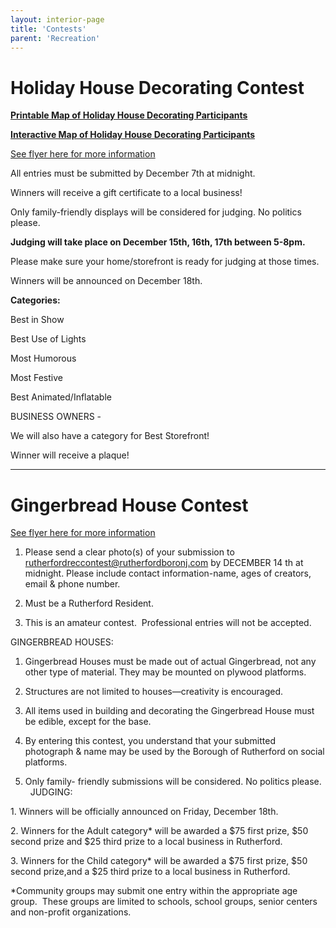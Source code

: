 ```yaml
---
layout: interior-page
title: 'Contests'
parent: 'Recreation'
---
```




# Holiday House Decorating Contest

[**Printable Map of Holiday House Decorating Participants**](https://storage.googleapis.com/static.rutherford-nj.com/recreation/winter-2020-21/2020_Holiday_Map_1.pdf)

[**Interactive Map of Holiday House Decorating Participants**](https://www.google.com/maps/d/edit?mid=1pkBTybWDHswes2kYT2lZeXBeW21GjxQP&usp=sharing)

[See flyer here for more information](https://storage.googleapis.com/static.rutherford-nj.com/recreation/contests/2020_HolidayHouseDecorating_Contest.pdf)

All entries must be submitted by 
December 7th at midnight.  

Winners will receive a gift certificate to a local business!

Only family-friendly displays will be considered for judging. No politics please.

**Judging will take place on December 15th, 16th, 17th between 5-8pm.**

Please make sure your home/storefront is ready for judging at those times.

Winners will be announced on December 18th.  

**Categories:**

Best in Show

Best Use of Lights

Most Humorous

Most Festive

Best Animated/Inflatable

BUSINESS OWNERS - 

We will also have a category for Best Storefront! 

Winner will receive a plaque!

---

# Gingerbread House Contest

[See flyer here for more information](https://storage.googleapis.com/static.rutherford-nj.com/recreation/contests/2020_Gingerbread_Contest.pdf)

1. Please send a clear photo(s) of your submission to rutherfordreccontest@rutherfordboronj.com by 
DECEMBER 14 th at midnight. Please include contact information-name, ages of creators, email & phone number.

2. Must be a Rutherford Resident.

3. This is an amateur contest.  Professional entries will not be accepted.

GINGERBREAD HOUSES:

1. Gingerbread Houses must be made out of actual Gingerbread, not any other type of material. 
They may be mounted on plywood platforms.

2. Structures are not limited to houses—creativity is encouraged.

3. All items used in building and decorating the Gingerbread House must be edible, except for the base.

4. By entering this contest, you understand that your submitted photograph & name may be used by the Borough of Rutherford on social platforms.

5. Only family- friendly submissions will be considered. No politics please.
 
JUDGING:

1. Winners will be officially announced on Friday, December 18th. 

2. Winners for the Adult category* will be awarded a $75 first prize, 
$50 second prize and $25 third prize to a local business in Rutherford.

3. Winners for the Child category* will be awarded a $75 first prize, 
$50 second prize,and a $25 third prize to a local business in Rutherford. 


*Community groups may submit one entry within the appropriate age group.  
These groups are limited to schools, school groups, senior centers and non-profit organizations.

